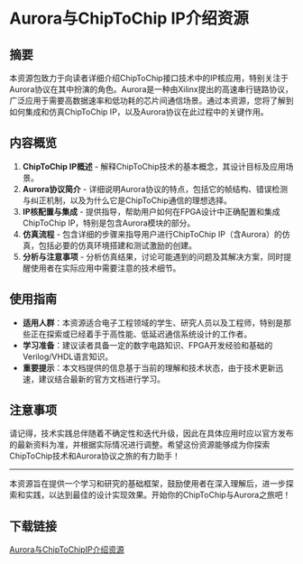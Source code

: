 # Aurora与ChipToChip IP介绍资源

## 摘要
本资源包致力于向读者详细介绍ChipToChip接口技术中的IP核应用，特别关注于Aurora协议在其中扮演的角色。Aurora是一种由Xilinx提出的高速串行链路协议，广泛应用于需要高数据速率和低功耗的芯片间通信场景。通过本资源，您将了解到如何集成和仿真ChipToChip IP，以及Aurora协议在此过程中的关键作用。

## 内容概览

1. **ChipToChip IP概述** - 解释ChipToChip技术的基本概念，其设计目标及应用场景。
2. **Aurora协议简介** - 详细说明Aurora协议的特点，包括它的帧结构、错误检测与纠正机制，以及为什么它是ChipToChip通信的理想选择。
3. **IP核配置与集成** - 提供指导，帮助用户如何在FPGA设计中正确配置和集成ChipToChip IP，特别是包含Aurora模块的部分。
4. **仿真流程** - 包含详细的步骤来指导用户进行ChipToChip IP（含Aurora）的仿真，包括必要的仿真环境搭建和测试激励的创建。
5. **分析与注意事项** - 分析仿真结果，讨论可能遇到的问题及其解决方案，同时提醒使用者在实际应用中需要注意的技术细节。

## 使用指南

- **适用人群**：本资源适合电子工程领域的学生、研究人员以及工程师，特别是那些正在探索或已经着手于高性能、低延迟通信系统设计的工作者。
- **学习准备**：建议读者具备一定的数字电路知识、FPGA开发经验和基础的Verilog/VHDL语言知识。
- **重要提示**：本文档提供的信息基于当前的理解和技术状态，由于技术更新迅速，建议结合最新的官方文档进行学习。

## 注意事项
请记得，技术实践总伴随着不确定性和迭代升级，因此在具体应用时应以官方发布的最新资料为准，并根据实际情况进行调整。希望这份资源能够成为你探索ChipToChip技术和Aurora协议之旅的有力助手！

---

本资源旨在提供一个学习和研究的基础框架，鼓励使用者在深入理解后，进一步探索和实践，以达到最佳的设计实现效果。开始你的ChipToChip与Aurora之旅吧！

## 下载链接

[Aurora与ChipToChipIP介绍资源](https://pan.quark.cn/s/7e4e9b0a46a6)